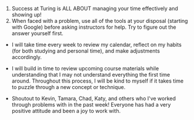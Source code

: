 1. Success at Turing is ALL ABOUT managing your time effectively and showing up!
2. When faced with a problem, use all of the tools at your disposal (starting with Google) before asking instructors for help. Try to figure out the answer yourself first.

- I will take time every week to review my calendar, reflect on my habits (for both studying and personal time), and make adjustments accordingly.
- I will build in time to review upcoming course materials while understanding that I may not understand everything the first time around. Throughout this process, I will be kind to myself if it takes time to puzzle through a new concept or technique.

- Shoutout to Kevin, Tamara, Chad, Katy, and others who I've worked through problems with in the past week! Everyone has had a very positive attitude and been a joy to work with.
